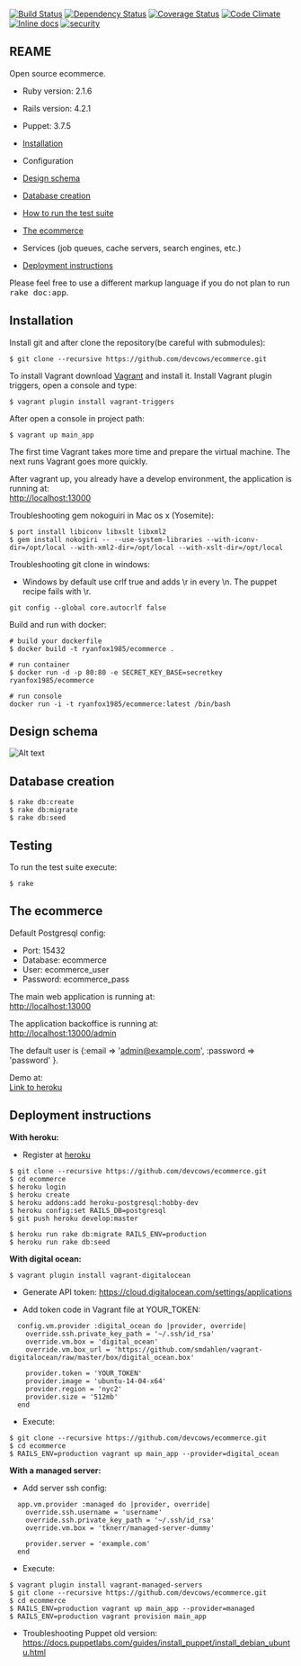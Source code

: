 [![Build Status](https://travis-ci.org/devcows/ecommerce.svg?branch=develop)](https://travis-ci.org/devcows/ecommerce)
[![Dependency Status](https://gemnasium.com/devcows/ecommerce.svg)](https://gemnasium.com/devcows/ecommerce)
[![Coverage Status](https://coveralls.io/repos/devcows/ecommerce/badge.svg?branch=develop)](https://coveralls.io/r/devcows/ecommerce?branch=develop)
[![Code Climate](https://codeclimate.com/github/devcows/ecommerce/badges/gpa.svg)](https://codeclimate.com/github/devcows/ecommerce)
[![Inline docs](http://inch-ci.org/github/devcows/ecommerce.svg?branch=develop)](http://inch-ci.org/github/devcows/ecommerce)
[![security](https://hakiri.io/github/devcows/ecommerce/develop.svg)](https://hakiri.io/github/devcows/ecommerce/develop)

## REAME

Open source ecommerce.

  * Ruby version: 2.1.6
  
  * Rails version: 4.2.1
  
  * Puppet: 3.7.5
  
  * [Installation](#installation)
  
  * Configuration
  
  * [Design schema](#design-schema)
  
  * [Database creation](#database-creation)
  
  * [How to run the test suite](#testing)
  
  * [The ecommerce](#the-ecommerce)
  
  * Services (job queues, cache servers, search engines, etc.)
  
  * [Deployment instructions](#deployment-instructions)


Please feel free to use a different markup language if you do not plan to run
<tt>rake doc:app</tt>.


## Installation

Install git and after clone the repository(be careful with submodules):

```
$ git clone --recursive https://github.com/devcows/ecommerce.git
```

To install Vagrant download [Vagrant](https://www.vagrantup.com) and install it. Install Vagrant plugin triggers, open a console and type:

```
$ vagrant plugin install vagrant-triggers
```

After open a console in project path:

```
$ vagrant up main_app
```

The first time Vagrant takes more time and prepare the virtual machine. The next runs Vagrant goes more quickly.

After vagrant up, you already have a develop environment, the application is running at: <br />
[http://localhost:13000](http://localhost:13000)

Troubleshooting gem nokoguiri in Mac os x (Yosemite):
```
$ port install libiconv libxslt libxml2
$ gem install nokogiri -- --use-system-libraries --with-iconv-dir=/opt/local --with-xml2-dir=/opt/local --with-xslt-dir=/opt/local
```

Troubleshooting git clone in windows:
  - Windows by default use crlf true and adds \r in every \n. The puppet recipe fails with \r. 
```
git config --global core.autocrlf false
```

Build and run with docker:
```
# build your dockerfile
$ docker build -t ryanfox1985/ecommerce .

# run container
$ docker run -d -p 80:80 -e SECRET_KEY_BASE=secretkey ryanfox1985/ecommerce

# run console
docker run -i -t ryanfox1985/ecommerce:latest /bin/bash
```

## Design schema

![Alt text](https://raw.githubusercontent.com/devcows/ecommerce/develop/erd.png "Design")


## Database creation

```
$ rake db:create
$ rake db:migrate
$ rake db:seed
```

## Testing

To run the test suite execute:

```
$ rake
```

## The ecommerce

Default Postgresql config: <br />
  - Port: 15432 <br />
  - Database: ecommerce <br />
  - User: ecommerce_user <br />
  - Password: ecommerce_pass <br />

The main web application is running at: <br />
[http://localhost:13000](http://localhost:13000)

The application backoffice is running at: <br />
[http://localhost:13000/admin](http://localhost:13000/admin)

The default user is {:email => 'admin@example.com', :password => 'password' }.

Demo at: <br />
[Link to heroku](http://devcows-ecommerce.herokuapp.com)

## Deployment instructions

__With heroku:__
  - Register at [heroku](https://www.heroku.com)

```
$ git clone --recursive https://github.com/devcows/ecommerce.git
$ cd ecommerce
$ heroku login
$ heroku create
$ heroku addons:add heroku-postgresql:hobby-dev
$ heroku config:set RAILS_DB=postgresql
$ git push heroku develop:master

$ heroku run rake db:migrate RAILS_ENV=production
$ heroku run rake db:seed
```

__With digital ocean:__
```
$ vagrant plugin install vagrant-digitalocean
```

  - Generate API token:
    https://cloud.digitalocean.com/settings/applications

  - Add token code in Vagrant file at YOUR_TOKEN:
```
  config.vm.provider :digital_ocean do |provider, override|
    override.ssh.private_key_path = '~/.ssh/id_rsa'
    override.vm.box = 'digital_ocean'
    override.vm.box_url = 'https://github.com/smdahlen/vagrant-digitalocean/raw/master/box/digital_ocean.box'

    provider.token = 'YOUR_TOKEN'
    provider.image = 'ubuntu-14-04-x64'
    provider.region = 'nyc2'
    provider.size = '512mb'
  end
```

  - Execute:
```
$ git clone --recursive https://github.com/devcows/ecommerce.git
$ cd ecommerce
$ RAILS_ENV=production vagrant up main_app --provider=digital_ocean
```

__With a managed server:__

  - Add server ssh config:
```
  app.vm.provider :managed do |provider, override|
    override.ssh.username = 'username'
    override.ssh.private_key_path = '~/.ssh/id_rsa'
    override.vm.box = 'tknerr/managed-server-dummy'

    provider.server = 'example.com'
  end  
```

  - Execute:
```
$ vagrant plugin install vagrant-managed-servers
$ git clone --recursive https://github.com/devcows/ecommerce.git
$ cd ecommerce
$ RAILS_ENV=production vagrant up main_app --provider=managed
$ RAILS_ENV=production vagrant provision main_app
```

  - Troubleshooting Puppet old version:
    https://docs.puppetlabs.com/guides/install_puppet/install_debian_ubuntu.html